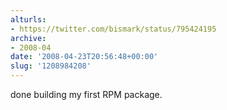 ```yaml
---
alturls:
- https://twitter.com/bismark/status/795424195
archive:
- 2008-04
date: '2008-04-23T20:56:48+00:00'
slug: '1208984208'
---
```


done building my first RPM package.

